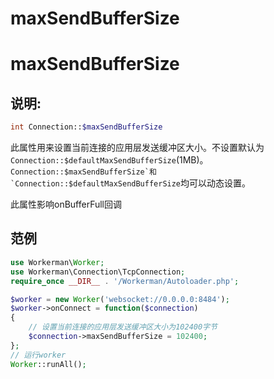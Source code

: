 # maxSendBufferSize

# maxSendBufferSize

## 说明:


```php 
int Connection::$maxSendBufferSize

```
此属性用来设置当前连接的应用层发送缓冲区大小。不设置默认为```Connection::$defaultMaxSendBufferSize```(1MB)。```Connection::$maxSendBufferSize`和`Connection::$defaultMaxSendBufferSize```均可以动态设置。

此属性影响onBufferFull回调

## 范例


```php 
use Workerman\Worker;
use Workerman\Connection\TcpConnection;
require_once __DIR__ . '/Workerman/Autoloader.php';

$worker = new Worker('websocket://0.0.0.0:8484');
$worker->onConnect = function($connection)
{
    // 设置当前连接的应用层发送缓冲区大小为102400字节
    $connection->maxSendBufferSize = 102400;
};
// 运行worker
Worker::runAll();

```